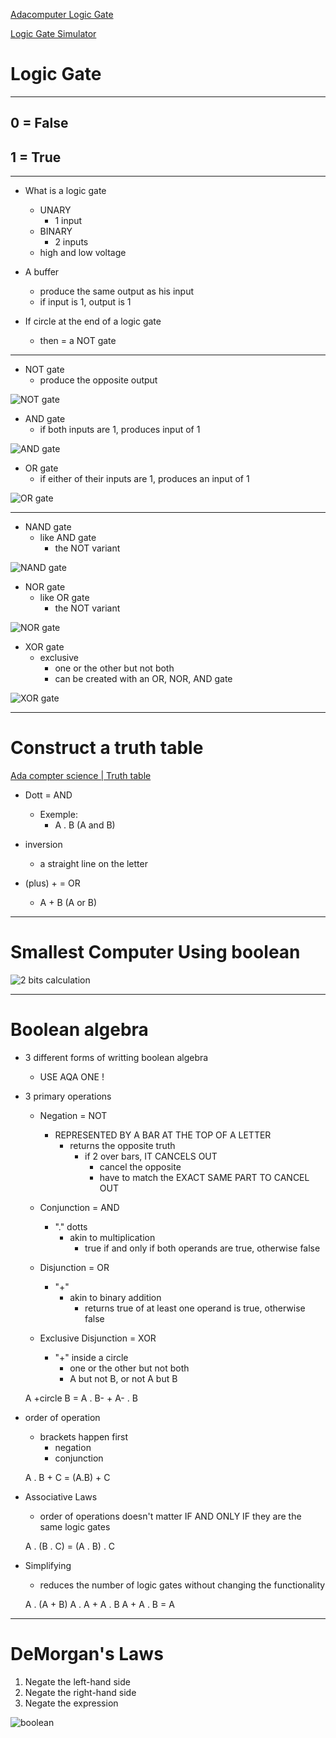 
[Adacomputer Logic Gate](https://adacomputerscience.org/concepts/boolean_logic_gates?examBoard=all&stage=all)

[Logic Gate Simulator](https://academo.org/demos/logic-gate-simulator/)

# Logic Gate

---

## 0 = False
## 1 = True

---

- What is a logic gate
    - UNARY
        - 1 input
    - BINARY
        - 2 inputs
    - high and low voltage

- A buffer
    - produce the same output as his input
    - if input is 1, output is 1

- If circle at the end of a logic gate
    - then = a NOT gate

---

- NOT gate
    - produce the opposite output

![NOT gate](img/image-2.png)

- AND gate
    - if both inputs are 1, produces input of 1

![AND gate](img/image-3.png)

- OR gate
    - if either of their inputs are 1, produces an input of 1

![OR gate](img/image-4.png)

---

- NAND gate
    - like AND gate
        - the NOT variant

![NAND gate](img/image-5.png)

- NOR gate
    - like OR gate
        - the NOT variant

![NOR gate](img/image-6.png)

- XOR gate
    - exclusive
        - one or the other but not both
        - can be created with an OR, NOR, AND gate

![XOR gate](img/image-7.png)

---

# Construct a truth table

[Ada compter science | Truth table](https://adacomputerscience.org/concepts/boolean_construct_truth_table?examBoard=all&stage=all)

- Dott = AND
    - Exemple:
        - A . B (A and B)

- inversion
    - a straight line on the letter

- (plus) + = OR
    - A + B (A or B)

---

# Smallest Computer Using boolean

![2 bits calculation](img/image21.png)

---

# Boolean algebra

- 3 different forms of writting boolean algebra
    - USE AQA ONE !

- 3 primary operations
    - Negation = NOT
        - REPRESENTED BY A BAR AT THE TOP OF A LETTER
            - returns the opposite truth
                - if 2 over bars, IT CANCELS OUT
                    - cancel the opposite
                    - have to match the EXACT SAME PART TO CANCEL OUT

    - Conjunction = AND
        - "." dotts
            - akin to multiplication
                - true if and only if both operands are true, otherwise false

    - Disjunction = OR
        - "+"
            - akin to binary addition
                - returns true of at least one operand is true, otherwise false

    - Exclusive Disjunction = XOR
        - "+" inside a circle
            - one or the other but not both
            - A but not B, or not A but B

    A +circle B = A . B- + A- . B

- order of operation
    - brackets happen first
        - negation
        - conjunction

    A . B + C = (A.B) + C

- Associative Laws
    - order of operations doesn't matter IF AND ONLY IF they are the same logic gates

    A . (B . C) = (A . B) . C

- Simplifying
    - reduces the number of logic gates without changing the functionality

    A . (A + B)
    A . A + A . B
    A + A . B = A

---

# DeMorgan's Laws

1. Negate the left-hand side
2. Negate the right-hand side
3. Negate the expression

![boolean](img/boolean.png)
